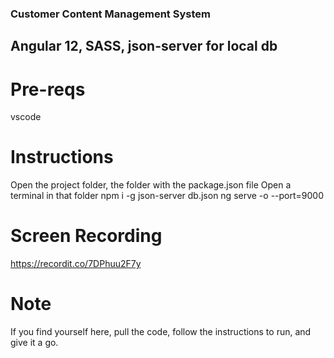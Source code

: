 ### Customer Content Management System

## Angular 12, SASS, json-server for local db

# Pre-reqs

vscode

# Instructions

Open the project folder, the folder with the package.json file
Open a terminal in that folder
npm i -g
json-server db.json
ng serve -o --port=9000

# Screen Recording
https://recordit.co/7DPhuu2F7y

# Note
If you find yourself here, pull the code, follow the instructions to run, and give it a go.
